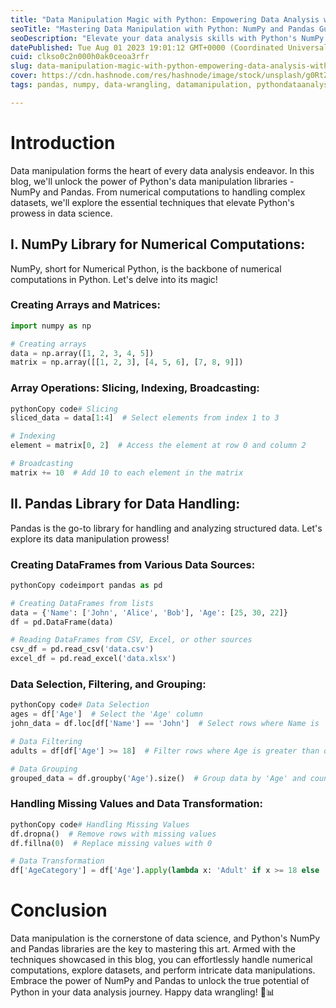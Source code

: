 ```yaml
---
title: "Data Manipulation Magic with Python: Empowering Data Analysis with NumPy and Pandas"
seoTitle: "Mastering Data Manipulation with Python: NumPy and Pandas Guide"
seoDescription: "Elevate your data analysis skills with Python's NumPy and Pandas libraries! Learn array operations, data selection, filtering, and handling missing values."
datePublished: Tue Aug 01 2023 19:01:12 GMT+0000 (Coordinated Universal Time)
cuid: clkso0c2n000h0ak0ceoa3rfr
slug: data-manipulation-magic-with-python-empowering-data-analysis-with-numpy-and-pandas
cover: https://cdn.hashnode.com/res/hashnode/image/stock/unsplash/g0RtZc1IBtU/upload/a9969bd5e806c75afa0ac36e4601b9c9.jpeg
tags: pandas, numpy, data-wrangling, datamanipulation, pythondataanalysis

---
```


# Introduction

Data manipulation forms the heart of every data analysis endeavor. In this blog, we'll unlock the power of Python's data manipulation libraries - NumPy and Pandas. From numerical computations to handling complex datasets, we'll explore the essential techniques that elevate Python's prowess in data science.

## I. NumPy Library for Numerical Computations:

NumPy, short for Numerical Python, is the backbone of numerical computations in Python. Let's delve into its magic!

### Creating Arrays and Matrices:

```python
import numpy as np

# Creating arrays
data = np.array([1, 2, 3, 4, 5])
matrix = np.array([[1, 2, 3], [4, 5, 6], [7, 8, 9]])
```

### Array Operations: Slicing, Indexing, Broadcasting:

```python
pythonCopy code# Slicing
sliced_data = data[1:4]  # Select elements from index 1 to 3

# Indexing
element = matrix[0, 2]  # Access the element at row 0 and column 2

# Broadcasting
matrix += 10  # Add 10 to each element in the matrix
```

## II. Pandas Library for Data Handling:

Pandas is the go-to library for handling and analyzing structured data. Let's explore its data manipulation prowess!

### Creating DataFrames from Various Data Sources:

```python
pythonCopy codeimport pandas as pd

# Creating DataFrames from lists
data = {'Name': ['John', 'Alice', 'Bob'], 'Age': [25, 30, 22]}
df = pd.DataFrame(data)

# Reading DataFrames from CSV, Excel, or other sources
csv_df = pd.read_csv('data.csv')
excel_df = pd.read_excel('data.xlsx')
```

### Data Selection, Filtering, and Grouping:

```python
pythonCopy code# Data Selection
ages = df['Age']  # Select the 'Age' column
john_data = df.loc[df['Name'] == 'John']  # Select rows where Name is 'John'

# Data Filtering
adults = df[df['Age'] >= 18]  # Filter rows where Age is greater than or equal to 18

# Data Grouping
grouped_data = df.groupby('Age').size()  # Group data by 'Age' and count occurrences
```

### Handling Missing Values and Data Transformation:

```python
pythonCopy code# Handling Missing Values
df.dropna()  # Remove rows with missing values
df.fillna(0)  # Replace missing values with 0

# Data Transformation
df['AgeCategory'] = df['Age'].apply(lambda x: 'Adult' if x >= 18 else 'Minor')
```

# Conclusion

Data manipulation is the cornerstone of data science, and Python's NumPy and Pandas libraries are the key to mastering this art. Armed with the techniques showcased in this blog, you can effortlessly handle numerical computations, explore datasets, and perform intricate data manipulations. Embrace the power of NumPy and Pandas to unlock the true potential of Python in your data analysis journey. Happy data wrangling! 🐍📊